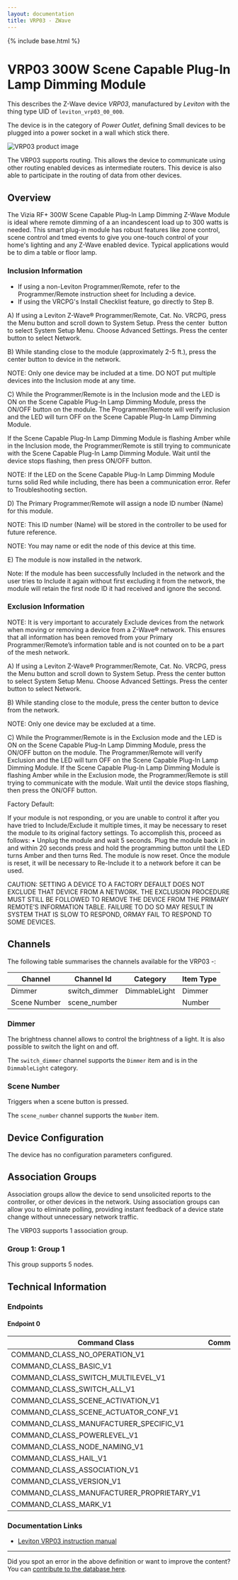 ```yaml
---
layout: documentation
title: VRP03 - ZWave
---
```


{% include base.html %}

# VRP03 300W Scene Capable Plug-In Lamp Dimming Module
This describes the Z-Wave device *VRP03*, manufactured by *Leviton* with the thing type UID of ```leviton_vrp03_00_000```.

The device is in the category of *Power Outlet*, defining Small devices to be plugged into a power socket in a wall which stick there.

![VRP03 product image](https://www.cd-jackson.com/zwave_device_uploads/269/269_default.png)


The VRP03 supports routing. This allows the device to communicate using other routing enabled devices as intermediate routers.  This device is also able to participate in the routing of data from other devices.

## Overview

The Vizia RF+ 300W Scene Capable Plug-In Lamp Dimming Z-Wave Module is ideal where remote dimming of a an incandescent load up to 300 watts is needed. This smart plug-in module has robust features like zone control, scene control and tmed events to give you one-touch control of your home's lighting and any Z-Wave enabled device. Typical applications would be to dim a table or floor lamp.

### Inclusion Information

  * If using a non-Leviton Programmer/Remote, refer to the Programmer/Remote instruction sheet for Including a device.
  * If using the VRCPG's Install Checklist feature, go directly to Step B.

A) If using a Leviton Z-Wave® Programmer/Remote, Cat. No. VRCPG, press the Menu button and scroll down to System Setup. Press the center  button to select System Setup Menu. Choose Advanced Settings. Press the center button to select Network.

B) While standing close to the module (approximately 2-5 ft.), press the center button to <Include> device in the network. 

NOTE: Only one device may be included at a time. DO NOT put multiple devices into the Inclusion mode at any time.

C) While the Programmer/Remote is in the Inclusion mode and the LED is ON on the Scene Capable Plug-In Lamp Dimming Module, press the ON/OFF button on the module. The Programmer/Remote will verify inclusion and the LED will turn OFF on the Scene Capable Plug-In Lamp Dimming Module.

If the Scene Capable Plug-In Lamp Dimming Module is flashing Amber while in the Inclusion mode, the Programmer/Remote is still trying to communicate with the Scene Capable Plug-In Lamp Dimming Module. Wait until the device stops flashing, then press ON/OFF button.

NOTE: If the LED on the Scene Capable Plug-In Lamp Dimming Module turns solid Red while including, there has been a communication error. Refer to Troubleshooting section.

D) The Primary Programmer/Remote will assign a node ID number (Name) for this module.

NOTE: This ID number (Name) will be stored in the controller to be used for future reference.

NOTE: You may name or edit the node of this device at this time.

E) The module is now installed in the network.

Note: If the module has been successfully Included in the network and the user tries to Include it again without first excluding it from the network, the module will retain the first node ID it had received and ignore the second.

### Exclusion Information

NOTE: It is very important to accurately Exclude devices from the network when moving or removing a device from a Z-Wave® network. This ensures that all information has been removed from your Primary Programmer/Remote’s information table and is not counted on to be a part of the mesh network.

A) If using a Leviton Z-Wave® Programmer/Remote, Cat. No. VRCPG, press the Menu button and scroll down to System Setup. Press the center button to select System Setup Menu. Choose Advanced Settings. Press the center button to select Network.

B) While standing close to the module, press the center button to <Exclude> device from the network.

NOTE: Only one device may be excluded at a time.

C) While the Programmer/Remote is in the Exclusion mode and the LED is ON on the Scene Capable Plug-In Lamp Dimming Module, press the ON/OFF button on the module. The Programmer/Remote will verify Exclusion and the LED will turn OFF on the Scene Capable Plug-In Lamp Dimming Module. If the Scene Capable Plug-In Lamp Dimming Module is flashing Amber while in the Exclusion mode, the Programmer/Remote is still trying to communicate with the module. Wait until the device stops flashing, then press the ON/OFF button.

Factory Default:

If your module is not responding, or you are unable to control it after you have tried to Include/Exclude it multiple times, it may be necessary to reset the module to its original factory settings. To accomplish this, proceed as follows: • Unplug the module and wait 5 seconds. Plug the module back in and within 20 seconds press and hold the programming button until the LED turns Amber and then turns Red. The module is now reset. Once the module is reset, it will be necessary to Re-Include it to a network before it can be used.

CAUTION: SETTING A DEVICE TO A FACTORY DEFAULT DOES NOT EXCLUDE THAT DEVICE FROM A NETWORK. THE EXCLUSION PROCEDURE MUST STILL BE FOLLOWED TO REMOVE THE DEVICE FROM THE PRIMARY REMOTE’S INFORMATION TABLE. FAILURE TO DO SO MAY RESULT IN SYSTEM THAT IS SLOW TO RESPOND, ORMAY FAIL TO RESPOND TO SOME DEVICES.

## Channels

The following table summarises the channels available for the VRP03 -:

| Channel | Channel Id | Category | Item Type |
|---------|------------|----------|-----------|
| Dimmer | switch_dimmer | DimmableLight | Dimmer | 
| Scene Number | scene_number |  | Number | 

### Dimmer

The brightness channel allows to control the brightness of a light.
            It is also possible to switch the light on and off.

The ```switch_dimmer``` channel supports the ```Dimmer``` item and is in the ```DimmableLight``` category.

### Scene Number

Triggers when a scene button is pressed.

The ```scene_number``` channel supports the ```Number``` item.



## Device Configuration

The device has no configuration parameters configured.

## Association Groups

Association groups allow the device to send unsolicited reports to the controller, or other devices in the network. Using association groups can allow you to eliminate polling, providing instant feedback of a device state change without unnecessary network traffic.

The VRP03 supports 1 association group.

### Group 1: Group 1

This group supports 5 nodes.

## Technical Information

### Endpoints

#### Endpoint 0

| Command Class | Comment |
|---------------|---------|
| COMMAND_CLASS_NO_OPERATION_V1| |
| COMMAND_CLASS_BASIC_V1| |
| COMMAND_CLASS_SWITCH_MULTILEVEL_V1| |
| COMMAND_CLASS_SWITCH_ALL_V1| |
| COMMAND_CLASS_SCENE_ACTIVATION_V1| |
| COMMAND_CLASS_SCENE_ACTUATOR_CONF_V1| |
| COMMAND_CLASS_MANUFACTURER_SPECIFIC_V1| |
| COMMAND_CLASS_POWERLEVEL_V1| |
| COMMAND_CLASS_NODE_NAMING_V1| |
| COMMAND_CLASS_HAIL_V1| |
| COMMAND_CLASS_ASSOCIATION_V1| |
| COMMAND_CLASS_VERSION_V1| |
| COMMAND_CLASS_MANUFACTURER_PROPRIETARY_V1| |
| COMMAND_CLASS_MARK_V1| |

### Documentation Links

* [Leviton VRP03 instruction manual](https://www.cd-jackson.com/zwave_device_uploads/269/Ins-VRP03-1L.pdf)

---

Did you spot an error in the above definition or want to improve the content?
You can [contribute to the database here](http://www.cd-jackson.com/index.php/zwave/zwave-device-database/zwave-device-list/devicesummary/269).
